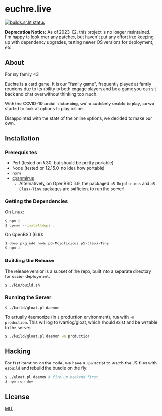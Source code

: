 euchre.live
===========

[![builds.sr.ht status](https://builds.sr.ht/~akarle/euchre-live/commits/.build.yml.svg)](https://builds.sr.ht/~akarle/euchre-live/commits/.build.yml?)

**Deprecation Notice:** As of 2023-02, this project is no longer maintained.
I'm happy to look over any patches, but haven't put any effort into keeping
up with dependency upgrades, testing newer OS versions for deployment, etc.

About
-----
For my family <3

Euchre is a card game. It is our "family game", frequently played at family
reunions due to its ability to both engage players and be a game you can sit
back and chat over without thinking too much.

With the COVID-19 social-distancing, we're suddenly unable to play, so we
started to look at options to play online.

Disappointed with the state of the online options, we decided to make our own.

Installation
------------

### Prerequisites

* Perl (tested on 5.30, but should be pretty portable)
* Node (tested on 12.15.0, no idea how portable)
* npm
* [cpanminus](https://metacpan.org/pod/App::cpanminus)
  - Alternatively, on OpenBSD 6.9, the packaged `p5-Mojolicious` and
    `p5-Class-Tiny` packages are sufficient to run the server!

### Getting the Dependencies

On Linux:

```sh
$ npm i
$ cpanm --installdeps .
```

On OpenBSD (6.9):

```sh
$ doas pkg_add node p5-Mojolicious p5-Class-Tiny
$ npm i
```

### Building the Release

The release version is a subset of the repo, built into a separate directory
for easier deployment.

```sh
$ ./bin/build.sh
```

### Running the Server

```sh
$ ./build/gloat.pl daemon
```

To actually daemonize (in a production environment), run with `-m production`.
This will log to /var/log/gloat, which should exist and be writable to the
server.

```sh
$ ./build/gloat.pl daemon -m production
```

Hacking
-------
For fast iteration on the code, we have a `npm` script to watch the JS files with
`esbuild` and rebuild the bundle on the fly:

```sh
$ ./gloat.pl daemon # fire up backend first
$ npm run dev
```

License
-------
[MIT](./LICENSE)
